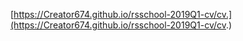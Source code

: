  [https://Creator674.github.io/rsschool-2019Q1-cv/cv.](https://Creator674.github.io/rsschool-2019Q1-cv/cv.)
 
